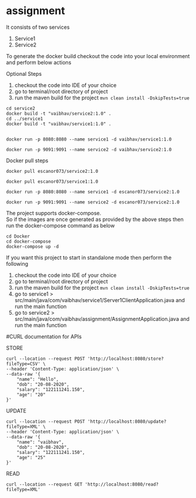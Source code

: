 # assignment
It consists of two services 
1. Service1 
2. Service2


To generate the docker build checkout the code into your local environment and perform below actions

Optional Steps
1. checkout the code into IDE of your choice
2. go to terminal/root directory of project
3. run the maven build for the project
   `` mvn clean install -DskipTests=true ``

```
cd service2
docker build -t "vaibhav/service2:1.0" .
cd ../service1
docker build -t "vaibhav/service1:1.0" .


docker run -p 8080:8080 --name service1 -d vaibhav/service1:1.0

docker run -p 9091:9091 --name service2 -d vaibhav/service2:1.0
```

Docker pull steps
```
docker pull escanor073/service2:1.0

docker pull escanor073/service1:1.0

docker run -p 8080:8080 --name service1 -d escanor073/service2:1.0

docker run -p 9091:9091 --name service2 -d escanor073/service2:1.0
```

The project supports docker-compose.  
So if the images are once generated as provided by the above steps then run the docker-compose command as below

```
cd Docker
cd docker-compose
docker-compose up -d
```


If you want this project to start in standalone mode then perform the following

1. checkout the code into IDE of your choice
2. go to terminal/root directory of project 
3. run the maven build for the project
    `` mvn clean install -DskipTests=true ``
4. go to service1 > src/main/java/com/vaibhav/service1/Server1ClientApplication.java and run the main function
5. go to service2 > src/main/java/com/vaibhav/assignment/AssignmentApplication.java and run the main function



#CURL documentation for APIs

STORE 
```
curl --location --request POST 'http://localhost:8080/store?fileType=CSV' \
--header 'Content-Type: application/json' \
--data-raw '{
    "name": "Hello",
    "dob": "20-08-2020",
    "salary": "122111241.150",
    "age": "20"
}'
```
UPDATE
```
curl --location --request POST 'http://localhost:8080/update?fileType=XML' \
--header 'Content-Type: application/json' \
--data-raw '{
    "name": "vaibhav",
    "dob": "20-08-2020",
    "salary": "122111241.150",
    "age": "25"
}'
```
READ
```
curl --location --request GET 'http://localhost:8080/read?fileType=XML'
```
